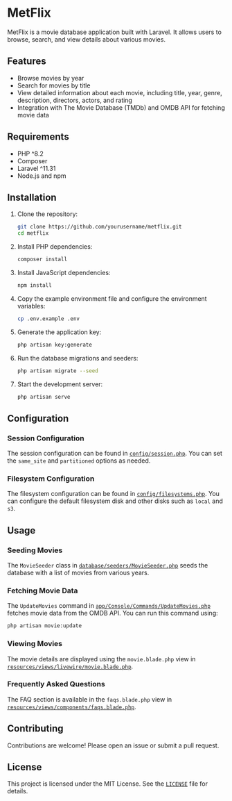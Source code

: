 # MetFlix

MetFlix is a movie database application built with Laravel. It allows users to browse, search, and view details about various movies.

## Features

- Browse movies by year
- Search for movies by title
- View detailed information about each movie, including title, year, genre, description, directors, actors, and rating
- Integration with The Movie Database (TMDb) and OMDB API for fetching movie data

## Requirements

- PHP ^8.2
- Composer
- Laravel ^11.31
- Node.js and npm

## Installation

1. Clone the repository:
    ```sh
    git clone https://github.com/yourusername/metflix.git
    cd metflix
    ```

2. Install PHP dependencies:
    ```sh
    composer install
    ```

3. Install JavaScript dependencies:
    ```sh
    npm install
    ```

4. Copy the example environment file and configure the environment variables:
    ```sh
    cp .env.example .env
    ```

5. Generate the application key:
    ```sh
    php artisan key:generate
    ```

6. Run the database migrations and seeders:
    ```sh
    php artisan migrate --seed
    ```

7. Start the development server:
    ```sh
    php artisan serve
    ```

## Configuration

### Session Configuration

The session configuration can be found in [`config/session.php`](config/session.php). You can set the `same_site` and `partitioned` options as needed.

### Filesystem Configuration

The filesystem configuration can be found in [`config/filesystems.php`](config/filesystems.php). You can configure the default filesystem disk and other disks such as `local` and `s3`.

## Usage

### Seeding Movies

The `MovieSeeder` class in [`database/seeders/MovieSeeder.php`](database/seeders/MovieSeeder.php) seeds the database with a list of movies from various years.

### Fetching Movie Data

The `UpdateMovies` command in [`app/Console/Commands/UpdateMovies.php`](app/Console/Commands/UpdateMovies.php) fetches movie data from the OMDB API. You can run this command using:
```sh
php artisan movie:update
```

### Viewing Movies

The movie details are displayed using the `movie.blade.php` view in [`resources/views/livewire/movie.blade.php`](resources/views/livewire/movie.blade.php).

### Frequently Asked Questions

The FAQ section is available in the `faqs.blade.php` view in [`resources/views/components/faqs.blade.php`](resources/views/components/faqs.blade.php).

## Contributing

Contributions are welcome! Please open an issue or submit a pull request.

## License

This project is licensed under the MIT License. See the [`LICENSE`](LICENSE) file for details.
